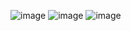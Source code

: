 ![image](https://github.com/Wisemeninc/Nodemcu-DS18B20-Modbus/assets/80552061/a9ae484f-c98a-47d1-bd41-eac575d79b93)
![image](https://github.com/Wisemeninc/Nodemcu-DS18B20-Modbus/assets/80552061/612b427f-cf81-44f3-bae2-ad7a82337288)
![image](https://github.com/Wisemeninc/Nodemcu-DS18B20-Modbus/assets/80552061/95f3ba17-22f8-40f7-880a-cba4cf4bc1f5)
